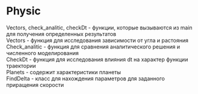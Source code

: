 # Physic
Vectors, check_analitic, checkDt - функции, которые вызываются из main для получения определенных результатов  
Vectors - функция для исследования зависимости от угла и растояния  
Сheck_analitic - функция для сравнения аналитического решения и численного моделирования  
CheckDt - функция для исследования влияния dt на характер функции траектории  
Planets - содержит характеристики планеты  
FindDelta - класс для нахождения параметров для заданного приращения скорости  
